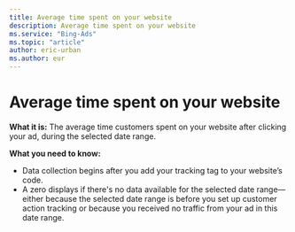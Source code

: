 ```yaml
---
title: Average time spent on your website
description: Average time spent on your website
ms.service: "Bing-Ads"
ms.topic: "article"
author: eric-urban
ms.author: eur
---
```


# Average time spent on your website

**What it is:** The average time customers spent on your website after clicking your ad, during the selected date range.

**What you need to know:**
- Data collection begins after you add your tracking tag to your website’s code.
- A zero displays if there's no data available for the selected date range—either because the selected date range is before you set up customer action tracking or because you received no traffic from your ad in this date range.



